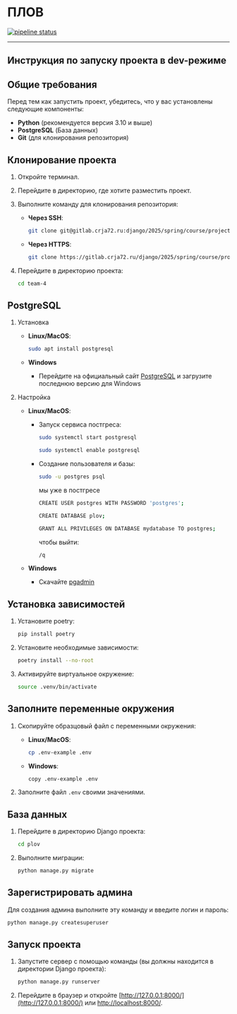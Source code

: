 # ПЛОВ

[![pipeline status](https://gitlab.crja72.ru/django/2025/spring/course/projects/team-4/badges/main/pipeline.svg)](https://gitlab.crja72.ru/django/2025/spring/course/projects/team-4/commits/main)

---

## Инструкция по запуску проекта в dev-режиме

## Общие требования

Перед тем как запустить проект, убедитесь, что у вас установлены следующие компоненты:

- **Python** (рекомендуется версия 3.10 и выше)
- **PostgreSQL** (База данных)
- **Git** (для клонирования репозитория)

## Клонирование проекта

1. Откройте терминал.
2. Перейдите в директорию, где хотите разместить проект.
3. Выполните команду для клонирования репозитория:
   - **Через SSH**:

     ```bash
     git clone git@gitlab.crja72.ru:django/2025/spring/course/projects/team-4.git
     ```

   - **Через HTTPS**:

     ```bash
     git clone https://gitlab.crja72.ru/django/2025/spring/course/projects/team-4.git
     ```

4. Перейдите в директорию проекта:

   ```bash
   cd team-4
   ```

## PostgreSQL

1. Установка

   - **Linux/MacOS**:

      ```bash
      sudo apt install postgresql
      ```
   - **Windows**
      - Перейдите на официальный сайт [PostgreSQL](https://www.postgresql.org/download/) и загрузите последнюю версию для Windows
2. Настройка
   - **Linux/MacOS**:
      - Запуск сервиса постгреса:

         ```bash
         sudo systemctl start postgresql
         ```
         ```bash
         sudo systemctl enable postgresql
         ```
      - Создание пользователя и базы:

         ```bash
         sudo -u postgres psql
         ```
         мы уже в постгресе
         ```bash
         CREATE USER postgres WITH PASSWORD 'postgres';
         ```
         ```bash
         CREATE DATABASE plov;
         ```
         ```bash
         GRANT ALL PRIVILEGES ON DATABASE mydatabase TO postgres;
         ```

         чтобы выйти:
         ```bash
         /q
         ```

   - **Windows**
      - Скачайте [pgadmin](https://www.pgadmin.org/download/)

## Установка зависимостей

1. Установите poetry:

   ```bash
   pip install poetry
   ```

2. Установите необходимые зависимости:

   ```bash
   poetry install --no-root
   ```

3. Активируйте виртуальное окружение:

   ```bash
   source .venv/bin/activate
   ```

## Заполните переменные окружения

1. Скопируйте образцовый файл с переменными окружения:
   - **Linux/MacOS**:

     ```bash
     cp .env-example .env
     ```

   - **Windows**:

     ```bash
     copy .env-example .env
     ```

2. Заполните файл `.env` своими значениями.


## База данных

1. Перейдите в директорию Django проекта:

   ```bash
   cd plov
   ```

2. Выполните миграции:

   ```bash
   python manage.py migrate
   ```

## Зарегистрировать админа

Для создания админа выполните эту команду и введите логин и пароль:

```bash
python manage.py createsuperuser
```

## Запуск проекта

1. Запустите сервер с помощью команды (вы должны находится в директории Django проекта):

   ```bash
   python manage.py runserver
   ```

2. Перейдите в браузер и откройте [http://127.0.0.1:8000/](http://127.0.0.1:8000/)
   или [http://localhost:8000/](http://localhost:8000/).

